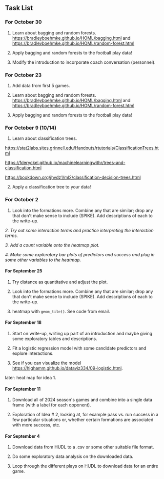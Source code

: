 ## Task List

### For October 30

1.  Learn about bagging and random forests. <https://bradleyboehmke.github.io/HOML/bagging.html> and <https://bradleyboehmke.github.io/HOML/random-forest.html>

2.  Apply bagging and random forests to the football play data!

3.  Modify the introduction to incorporate coach conversation (personnel).

### For October 23

1.  Add data from first 5 games.

2.  Learn about bagging and random forests. <https://bradleyboehmke.github.io/HOML/bagging.html> and <https://bradleyboehmke.github.io/HOML/random-forest.html>

3.  Apply bagging and random forests to the football play data!

### For October 9 (10/14)

1.  Learn about classification trees.

<https://stat2labs.sites.grinnell.edu/Handouts/rtutorials/ClassificationTrees.html>

<https://fderyckel.github.io/machinelearningwithr/trees-and-classification.html>

<https://bookdown.org/jhvdz1/ml2/classification-decision-trees.html>

2.  Apply a classification tree to your data!

### For October 2

1.  Look into the formations more. Combine any that are similar; drop any that don't make sense to include (SPIKE). Add descriptions of each to the write-up.

*2. Try out some interaction terms and practice interpreting the interaction terms.*

*3. Add a count variable onto the heatmap plot.*

*4. Make some exploratory bar plots of predictors and success and plug in some other variables to the heatmap.*

#### For September 25

1.  Try distance as quantitative and adjust the plot.

2.  Look into the formations more. Combine any that are similar; drop any that don't make sense to include (SPIKE). Add descriptions of each to the write-up.

3.  heatmap with `geom_tile()`. See code from email.

#### For September 18

1.  Start on write-up, writing up part of an introduction and maybe giving some exploratory tables and descriptions.

2.  Fit a logistic regression model with some candidate predictors and explore interactions.

3.  See if you can visualize the model <https://highamm.github.io/dataviz334/09-logistic.html>.

later: heat map for idea 1.

#### For September 11

1.  Download all of 2024 season's games and combine into a single data frame (with a label for each opponent).

2.  Exploration of Idea \# 2, looking at, for example pass vs. run success in a few particular situations or, whether certain formations are associated with more success, etc.

#### For September 4

1.  Download data from HUDL to a .csv or some other suitable file format.

2.  Do some exploratory data analysis on the downloaded data.

3.  Loop through the different plays on HUDL to download data for an entire game.
